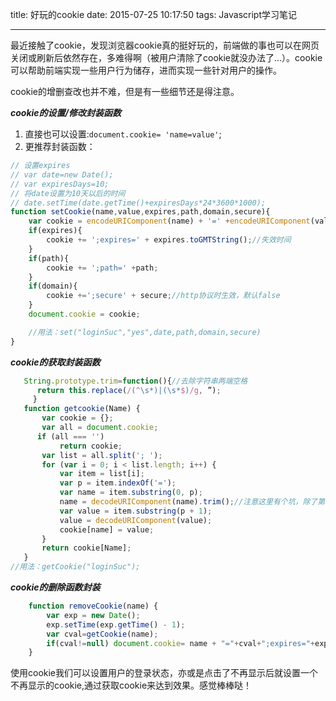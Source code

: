 title: 好玩的cookie
date: 2015-07-25 10:17:50
tags: Javascript学习笔记

---
最近接触了cookie，发现浏览器cookie真的挺好玩的，前端做的事也可以在网页关闭或刷新后依然存在，多难得啊（被用户清除了cookie就没办法了...）。cookie可以帮助前端实现一些用户行为储存，进而实现一些针对用户的操作。
<!--more-->
cookie的增删查改也并不难，但是有一些细节还是得注意。

***cookie的设置/修改封装函数***

1. 直接也可以设置:`document.cookie= 'name=value'`;
2. 更推荐封装函数：
```javascript
// 设置expires
// var date=new Date(); 
// var expiresDays=10; 
// 将date设置为10天以后的时间 
// date.setTime(date.getTime()+expiresDays*24*3600*1000); 
function setCookie(name,value,expires,path,domain,secure){
    var cookie = encodeURIComponent(name) + '=' +encodeURIComponent(value);
    if(expires){
        cookie += ';expires=' + expires.toGMTString();//失效时间
    }
    if(path){
        cookie += ';path=' +path;
    }
    if(domain){
        cookie +=';secure' + secure;//http协议时生效，默认false
    }
    document.cookie = cookie;

    //用法：set("loginSuc","yes",date,path,domain,secure)
}
```

***cookie的获取封装函数***

```javascript
   String.prototype.trim=function(){//去除字符串两端空格
      return this.replace(/(^\s*)|(\s*$)/g, ”); 
     }
   function getcookie(Name) {
       var cookie = {};
       var all = document.cookie;
      if (all === '')
           return cookie;
       var list = all.split('; ');
       for (var i = 0; i < list.length; i++) {
           var item = list[i];
           var p = item.indexOf('=');
           var name = item.substring(0, p);
           name = decodeURIComponent(name).trim();//注意这里有个坑，除了第一个name，后面的name前面都有一个空格，所以要处理掉前面的空格才行；
           var value = item.substring(p + 1);
           value = decodeURIComponent(value);
           cookie[name] = value;
       }
       return cookie[Name];
   }
//用法：getCookie("loginSuc");
```
***cookie的删除函数封装***
```javascript
    function removeCookie(name) { 
        var exp = new Date(); 
        exp.setTime(exp.getTime() - 1); 
        var cval=getCookie(name); 
        if(cval!=null) document.cookie= name + "="+cval+";expires="+exp.toGMTString(); 
    } 
```

使用cookie我们可以设置用户的登录状态，亦或是点击了不再显示后就设置一个不再显示的cookie,通过获取cookie来达到效果。感觉棒棒哒！